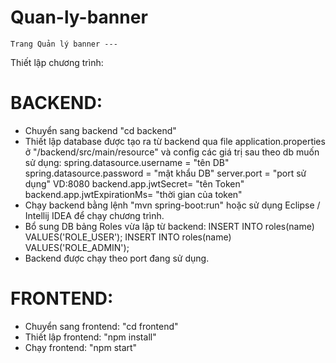 # Quan-ly-banner
    Trang Quản lý banner --- 
Thiết lập chương trình:
# BACKEND:
- Chuyển sang backend "cd backend"
- Thiết lập database được tạo ra từ backend qua file application.properties ở "/backend/src/main/resource" và config các giá trị sau theo db muốn sử dụng:
    spring.datasource.username = "tên DB"
    spring.datasource.password = "mật khẩu DB"
    server.port = "port sử dụng" VD:8080
    backend.app.jwtSecret= "tên Token"
    backend.app.jwtExpirationMs= "thời gian của token"
- Chạy backend bằng lệnh "mvn spring-boot:run" hoặc sử dụng Eclipse / Intellij IDEA để chạy chương trình.
- Bổ sung DB bảng Roles vừa lập từ backend:
    INSERT INTO roles(name) VALUES('ROLE_USER');
    INSERT INTO roles(name) VALUES('ROLE_ADMIN');
- Backend được chạy theo port đang sử dụng.

# FRONTEND:
- Chuyển sang frontend: "cd frontend"
- Thiết lập frontend: "npm install"
- Chạy frontend: "npm start"
